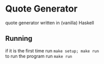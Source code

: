 # Quote Generator
quote generator written in (vanilla) Haskell

## Running
if it is the first time run `make setup; make run`\
to run the program run `make run`
